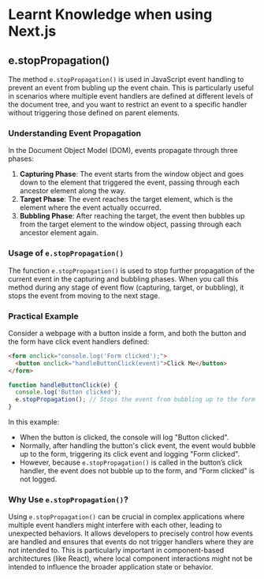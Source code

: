 # Learnt Knowledge when using Next.js

## e.stopPropagation()

The method `e.stopPropagation()` is used in JavaScript event handling to prevent an event from bubling up the event chain. This is particularly useful in scenarios where multiple event handlers are defined at different levels of the document tree, and you want to restrict an event to a specific handler without triggering those defined on parent elements.

### Understanding Event Propagation

In the Document Object Model (DOM), events propagate through three phases:

1. **Capturing Phase**: The event starts from the window object and goes down to the element that triggered the event, passing through each ancestor element along the way.
2. **Target Phase**: The event reaches the target element, which is the element where the event actually occurred.
3. **Bubbling Phase**: After reaching the target, the event then bubbles up from the target element to the window object, passing through each ancestor element again.

### Usage of `e.stopPropagation()`

The function `e.stopPropagation()` is used to stop further propagation of the current event in the capturing and bubbling phases. When you call this method during any stage of event flow (capturing, target, or bubbling), it stops the event from moving to the next stage.

### Practical Example

Consider a webpage with a button inside a form, and both the button and the form have click event handlers defined:

```html
<form onclick="console.log('Form clicked');">
  <button onclick="handleButtonClick(event)">Click Me</button>
</form>
```

```javascript
function handleButtonClick(e) {
  console.log('Button clicked');
  e.stopPropagation(); // Stops the event from bubbling up to the form
}
```

In this example:
- When the button is clicked, the console will log "Button clicked".
- Normally, after handling the button's click event, the event would bubble up to the form, triggering its click event and logging "Form clicked".
- However, because `e.stopPropagation()` is called in the button’s click handler, the event does not bubble up to the form, and "Form clicked" is not logged.

### Why Use `e.stopPropagation()`?

Using `e.stopPropagation()` can be crucial in complex applications where multiple event handlers might interfere with each other, leading to unexpected behaviors. It allows developers to precisely control how events are handled and ensures that events do not trigger handlers where they are not intended to. This is particularly important in component-based architectures (like React), where local component interactions might not be intended to influence the broader application state or behavior.
